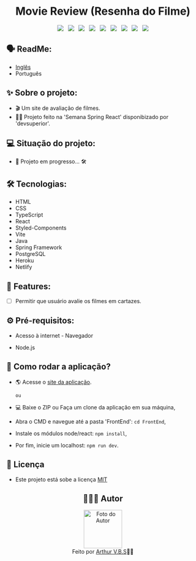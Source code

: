 <h1 align="center">Movie Review (Resenha do Filme)</h1>

<div align="center">
  <img src="https://img.shields.io/badge/License-MIT-000?style=social&logo=json&logoColor=469BD2">
  &nbsp;
  <img src="https://img.shields.io/badge/GitHub-000?style=social&logo=github&logoColor=469BD2">
  &nbsp;
  <img src="https://img.shields.io/badge/HTML-000?style=social&logo=html5&logoColor=469BD2">
  &nbsp;
  <img src="https://img.shields.io/badge/CSS-000?style=social&logo=css3&logoColor=469BD2">
  &nbsp;
  <img src="https://img.shields.io/badge/TypeScript-000?style=social&logo=typescript&logoColor=469BD2">
  &nbsp;
  <img src="https://img.shields.io/badge/React-000?style=social&logo=react&logoColor=469BD2">
  &nbsp;
  <img src="https://img.shields.io/badge/Java-000?style=social&logo=java&logoColor=469BD2">
  &nbsp;
  <img src="https://img.shields.io/badge/Spring-000?style=social&logo=spring&logoColor=469BD2">
  &nbsp;
  <img src="https://img.shields.io/badge/PostgreSQL-000?style=social&logo=postgresql&logoColor=469BD2">
</div>

## 🗣️ ReadMe:

- [Inglês](https://github.com/ArthurVBS/MovieReview#movie-review)
- Português

## ✨ Sobre o projeto:

- 🎬 Um site de avaliação de filmes.
- ✌🏽 Projeto feito na 'Semana Spring React' disponibizado por 'devsuperior'.

## 💻 Situação do projeto:

- 🚧 Projeto em progresso... 🛠️

## 🛠 Tecnologias:

- HTML
- CSS
- TypeScript
- React
- Styled-Components
- Vite
- Java
- Spring Framework
- PostgreSQL
- Heroku
- Netlify

## 📝 Features:

- [ ] Permitir que usuário avalie os filmes em cartazes.

## ⚙️ Pré-requisitos:

- Acesso à internet - Navegador

- Node.js

## 🚀 Como rodar a aplicação?

- 🌎 Acesse o [site da aplicação](https://avbs-moviereview.netlify.app/).

  `ou`

- 💻 Baixe o ZIP ou Faça um clone da aplicação em sua máquina,
- Abra o CMD e navegue até a pasta 'FrontEnd': `cd FrontEnd`,
- Instale os módulos node/react: `npm install`,
- Por fim, inicie um localhost: `npm run dev`.

## 📝 Licença

- Este projeto está sobe a licença [MIT](https://github.com/ArthurVBS/MovieReview/blob/main/LICENSE)

<h2 align="center">👨🏽‍💻 Autor</h2>
<div align="center">
  <img width="100px;" src="https://avatars.githubusercontent.com/u/84406367?v=4" alt="Foto do Autor"/>
  <br><span>Feito por <a href="https://github.com/ArthurVBS" target="_blank" rel="external">Arthur V.B.S</a>✌🏽</span>
</div>

